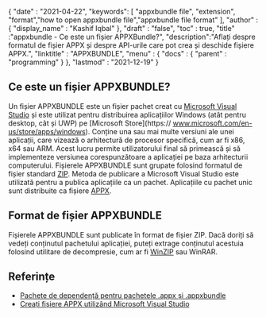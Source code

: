 {
  "date" : "2021-04-22",
  "keywords": [ "appxbundle file", "extension", "format","how to open appxbundle file","appxbundle file format" ],
  "author" : {
    "display_name" : "Kashif Iqbal"
},
  "draft" : "false",
  "toc" : true,
  "title" :"appxbundle - Ce este un fișier APPXBundle?",
  "description":"Aflați despre formatul de fișier APPX și despre API-urile care pot crea și deschide fișiere APPX.",
  "linktitle" : "APPXBUNDLE",
  "menu" : {
    "docs" : {
      "parent" : "programming"
}
},
  "lastmod" : "2021-12-19"
}

## Ce este un fișier APPXBUNDLE?

Un fișier APPXBUNDLE este un fișier pachet creat cu [Microsoft Visual Studio](https://visualstudio.microsoft.com/) și este utilizat pentru distribuirea aplicațiilor Windows (atât pentru desktop, cât și UWP) pe [Microsoft Store](https:// www.microsoft.com/en-us/store/apps/windows). Conține una sau mai multe versiuni ale unei aplicații, care vizează o arhitectură de procesor specifică, cum ar fi x86, x64 sau ARM. Acest lucru permite utilizatorului final să primească și să implementeze versiunea corespunzătoare a aplicației pe baza arhitecturii computerului. Fișierele APPXBUNDLE sunt grupate folosind formatul de fișier standard [ZIP](/ro/compression/zip/). Metoda de publicare a Microsoft Visual Studio este utilizată pentru a publica aplicațiile ca un pachet. Aplicațiile cu pachet unic sunt distribuite ca fișiere [APPX](/ro/programming/appx/).

## Format de fișier APPXBUNDLE

Fișierele APPXBUNDLE sunt publicate în format de fișier ZIP. Dacă doriți să vedeți conținutul pachetului aplicației, puteți extrage conținutul acestuia folosind utilitare de decompresie, cum ar fi [WinZIP](https://www.winzip.com/en/) sau WinRAR.

## Referințe

* [Pachete de dependență pentru pachetele .appx și .appxbundle](https://www.ibm.com/docs/en/maas360?topic=catalog-dependency-packages-appx-appxbundle-packages)
* [Creați fișiere APPX utilizând Microsoft Visual Studio](https://learn.microsoft.com/en-us/windows/msix/desktop/vs-package-overview)

